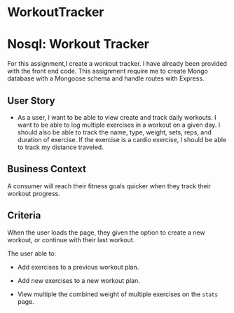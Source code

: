 # WorkoutTracker

# Nosql: Workout Tracker

For this assignment,I create a workout tracker. I have already been provided with the front end code. This assignment require me to create Mongo database with a Mongoose schema and handle routes with Express.

## User Story

* As a user, I want to be able to view create and track daily workouts. I want to be able to log multiple exercises in a workout on a given day. I should also be able to track the name, type, weight, sets, reps, and duration of exercise. If the exercise is a cardio exercise, I should be able to track my distance traveled.

## Business Context

A consumer will reach their fitness goals quicker when they track their workout progress.

## Criteria

When the user loads the page, they given the option to create a new workout, or continue with their last workout.

The user able to:

  * Add exercises to a previous workout plan.

  * Add new exercises to a new workout plan.

  * View multiple the combined weight of multiple exercises on the `stats` page.

